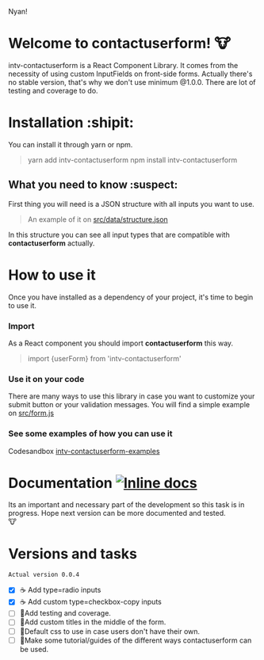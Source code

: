 ﻿Nyan!
# Welcome to contactuserform! :cow:

intv-contactuserform is a React Component Library.
It comes from the necessity of using custom InputFields on front-side forms.
Actually there's no stable version, that's why we don't use minimum @1.0.0.
There are lot of testing and coverage to do. 


# Installation :shipit:
You can install it through yarn or npm.
> yarn add intv-contactuserform
> npm install intv-contactuserform


## What you need to know :suspect:
First thing you will need is a JSON structure with all inputs you want to use.
>An example of it on [src/data/structure.json](src/data/structure.json)
>
In this structure you can see all input types that are compatible with **contactuserform** actually.

# How to use it
Once you have installed as a dependency of your project, it's time to begin to use it.
### Import 
As a React component you should import **contactuserform** this way.
> import {userForm} from 'intv-contactuserform'

### Use it on your code

There are many ways to use this library in case you want to customize your submit button or your validation messages. 
You will find a simple example on [src/form.js](src/form.js)

### See some examples of how you can use it 
Codesandbox [ intv-contactuserform-examples](https://codesandbox.io/s/7jm92rmlm6)

# Documentation [![Inline docs](http://inch-ci.org/github/anusky/contactForm.svg?branch=master)](http://inch-ci.org/github/anusky/contactForm)

Its an important and necessary part of the development so this task is in progress. Hope next version can be more documented and tested.   
:cow:

# Versions and tasks
`Actual version 0.0.4`
- [x] ☕ Add type=radio inputs
- [x] ☕ Add custom type=checkbox-copy inputs
- [ ] 🍕Add testing and coverage.
- [ ] 🍟Add custom titles in the middle of the form.
- [ ] 🍔Default css to use in case users don't have their own.
- [ ] 🌋Make some tutorial/guides of the different ways contactuserform can be used.
```
